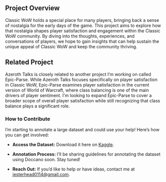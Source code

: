 ## Project Overview
Classic WoW holds a special place for many players, bringing back a sense of nostalgia for the early days of the game. This project aims to explore how that nostalgia shapes player satisfaction and engagement within the Classic WoW community. By diving into the thoughts, experiences, and conversations of players, we hope to gain insights that can help sustain the unique appeal of Classic WoW and keep the community thriving.

## Related Project
Azeroth Talks is closely related to another project I’m working on called Epic-Parse. While Azeroth Talks focuses specifically on player satisfaction in Classic WoW, Epic-Parse examines player satisfaction in the current version of World of Warcraft, where class balancing is one of the main drivers of player sentiment. I'm looking to expand Epic-Parse to cover a broader scope of overall player satisfaction while still recognizing that class balance plays a significant role.

### How to Contribute
I’m starting to annotate a large dataset and could use your help! Here’s how you can get involved:

- **Access the Dataset:** Download it here on [Kaggle](https://www.kaggle.com/datasets/jesterhead/wow-classic-gamer-jargon-and-terms-dataset).

- **Annotation Process:** I’ll be sharing guidelines for annotating the dataset using Doccano soon. Stay tuned!

- **Reach Out:** If you’d like to help or have ideas, contact me at jesterhead0114@gmail.com.

